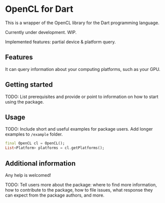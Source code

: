 <!-- 
This README describes the package. If you publish this package to pub.dev,
this README's contents appear on the landing page for your package.

For information about how to write a good package README, see the guide for
[writing package pages](https://dart.dev/guides/libraries/writing-package-pages). 

For general information about developing packages, see the Dart guide for
[creating packages](https://dart.dev/guides/libraries/create-library-packages)
and the Flutter guide for
[developing packages and plugins](https://flutter.dev/developing-packages). 
-->
# OpenCL for Dart

This is a wrapper of the OpenCL library for the Dart programming language.

Currently under development. WIP.

Implemented features: partial device & platform query.

## Features

It can query information about your computing platforms, such as your GPU.

## Getting started

TODO: List prerequisites and provide or point to information on how to
start using the package.

## Usage

TODO: Include short and useful examples for package users. Add longer examples
to `/example` folder.

```dart
final OpenCL cl = OpenCL();
List<Platform> platforms = cl.getPlatforms();
```

## Additional information

Any help is welcomed!

TODO: Tell users more about the package: where to find more information, how to
contribute to the package, how to file issues, what response they can expect
from the package authors, and more.
